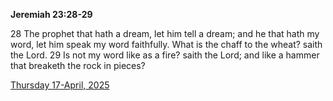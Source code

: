 **Jeremiah 23:28-29**

28 The prophet that hath a dream, let him tell a dream; and he that hath my word, let him speak my word faithfully. What is the chaff to the wheat? saith the Lord. 29 Is not my word like as a fire? saith the Lord; and like a hammer that breaketh the rock in pieces?

[Thursday 17-April, 2025](https://getbible.life/kjv/Jeremiah/23/28-29)
